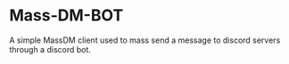 # Mass-DM-BOT
A simple MassDM client used to mass send a message to discord servers through a discord bot.
